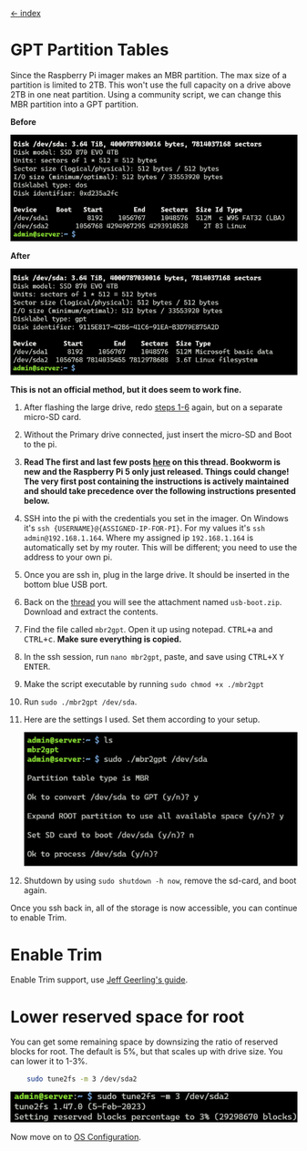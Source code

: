 [<- index](/README.md)
# GPT Partition Tables

Since the Raspberry Pi imager makes an MBR partition. The max size of a partition is limited to 2TB. This won't use the full capacity on a drive above 2TB in one neat partition. Using a community script, we can change this MBR partition into a GPT partition.

**Before**

![image.png](/docs/assets/ShareX_RsDKpx2PNH.png)

**After**

![image.png](/docs/assets/ShareX_6ObjNW9dYi.png)

**This is not an official method, but it does seem to work fine.**

1. After flashing the large drive, redo [steps 1-6](/docs/1_Raspberry%20Pi%20OS%20Image%20Configuration.md) again, but on a separate micro-SD card.

2. Without the Primary drive connected, just insert the micro-SD and Boot to the pi.

3. **Read The first and last few posts [here](https://forums.raspberrypi.com/viewtopic.php?t=196778) on this thread. Bookworm is new and the Raspberry Pi 5 only just released. Things could change! The very first post containing the instructions is actively maintained and should take precedence over the following instructions presented below.**

4. SSH into the pi with the credentials you set in the imager. On Windows it's `ssh {USERNAME}@{ASSIGNED-IP-FOR-PI}`. For my values it's `ssh admin@192.168.1.164`. Where my assigned ip `192.168.1.164` is automatically set by my router. This will be different; you need to use the address to your own pi.

5. Once you are ssh in, plug in the large drive. It should be inserted in the bottom blue USB port.

6. Back on the [thread](https://forums.raspberrypi.com/viewtopic.php?t=196778) you will see the attachment named `usb-boot.zip`. Download and extract the contents.

7. Find the file called `mbr2gpt`. Open it up using notepad. <kbd>CTRL+a</kbd> and <kbd>CTRL+c</kbd>. **Make sure everything is copied.**

8. In the ssh session, run `nano mbr2gpt`, paste, and save using <kbd>CTRL+X</kbd> <kbd>Y</kbd> <kbd>ENTER</kbd>.

9. Make the script executable by running `sudo chmod +x ./mbr2gpt`

10. Run `sudo ./mbr2gpt /dev/sda`.

11. Here are the settings I used. Set them according to your setup.

    ![image.png](/docs/assets/chrome_BYq8OSm1Vt.png)

12. Shutdown by using `sudo shutdown -h now`, remove the sd-card, and boot again.

 Once you ssh back in, all of the storage is now accessible, you can continue to enable Trim.

# Enable Trim
Enable Trim support, use [Jeff Geerling's guide](https://www.jeffgeerling.com/blog/2020/enabling-trim-on-external-ssd-on-raspberry-pi).

# Lower reserved space for root
You can get some remaining space by downsizing the ratio of reserved blocks for root. The default is 5%, but that scales up with drive size. You can lower it to 1-3%.
```bash    
    sudo tune2fs -m 3 /dev/sda2
```
![image.png](/docs/assets/WindowsTerminal_pubchefax4.png)

Now move on to [OS Configuration](/docs/2_OS%20Configuration.md).
